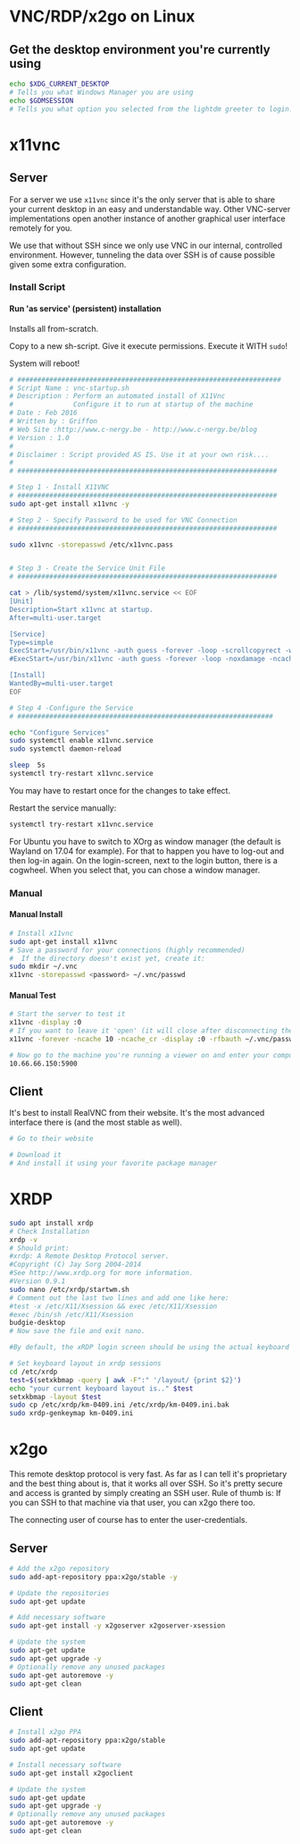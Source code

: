 # VNC/RDP/x2go on Linux

## Get the desktop environment you're currently using

```bash
echo $XDG_CURRENT_DESKTOP
# Tells you what Windows Manager you are using
echo $GDMSESSION
# Tells you what option you selected from the lightdm greeter to login.
```



# x11vnc

## Server

For a server we use `x11vnc` since it's the only server that is able to share your current desktop in an easy and understandable way.
Other VNC-server implementations open another instance of another graphical user interface remotely for you.

We use that without SSH since we only use VNC in our internal, controlled environment.
However, tunneling the data over SSH is of cause possible given some extra configuration.

### Install Script

#### Run 'as service' (persistent) installation

Installs all from-scratch.

Copy to a new sh-script. Give it execute permissions.
Execute it WITH `sudo`!

System will reboot!

```bash
# ##################################################################
# Script Name : vnc-startup.sh
# Description : Perform an automated install of X11Vnc
#               Configure it to run at startup of the machine            
# Date : Feb 2016
# Written by : Griffon 
# Web Site :http://www.c-nergy.be - http://www.c-nergy.be/blog
# Version : 1.0
#
# Disclaimer : Script provided AS IS. Use it at your own risk....
#
# #################################################################

# Step 1 - Install X11VNC  
# ################################################################# 
sudo apt-get install x11vnc -y

# Step 2 - Specify Password to be used for VNC Connection 
# ################################################################# 

sudo x11vnc -storepasswd /etc/x11vnc.pass 


# Step 3 - Create the Service Unit File
# ################################################################# 

cat > /lib/systemd/system/x11vnc.service << EOF
[Unit]
Description=Start x11vnc at startup.
After=multi-user.target

[Service]
Type=simple
ExecStart=/usr/bin/x11vnc -auth guess -forever -loop -scrollcopyrect -wireframe -nodragging -ncache 20 -ncache_cr -repeat -rfbauth /etc/x11vnc.pass -rfbport 5900 -shared
#ExecStart=/usr/bin/x11vnc -auth guess -forever -loop -noxdamage -ncache 10 -ncache_cr -repeat -rfbauth /etc/x11vnc.pass -rfbport 5900 -shared

[Install]
WantedBy=multi-user.target
EOF

# Step 4 -Configure the Service 
# ################################################################ 

echo "Configure Services"
sudo systemctl enable x11vnc.service
sudo systemctl daemon-reload

sleep  5s
systemctl try-restart x11vnc.service
```

You may have to restart once for the changes to take effect.

Restart the service manually:

```bash
systemctl try-restart x11vnc.service
```

For Ubuntu you have to switch to XOrg as window manager (the default is Wayland on 17.04 for example).
For that to happen you have to log-out and then log-in again. On the login-screen, next to the login button, there is a cogwheel. When you select that, you can chose a window manager.

### Manual

#### Manual Install

```bash
# Install x11vnc
sudo apt-get install x11vnc
# Save a password for your connections (highly recommended)
#  If the directory doesn't exist yet, create it:
sudo mkdir ~/.vnc
x11vnc -storepasswd <password> ~/.vnc/passwd
```

#### Manual Test

```bash
# Start the server to test it
x11vnc -display :0
# If you want to leave it 'open' (it will close after disconnecting the first connection, then:
x11vnc -forever -ncache 10 -ncache_cr -display :0 -rfbauth ~/.vnc/passwd

# Now go to the machine you're running a viewer on and enter your computer's network-address there with the port 5900. Example:
10.66.66.150:5900
```



## Client

It's best to install RealVNC from their website. It's the most advanced interface there is (and the most stable as well).
```bash
# Go to their website

# Download it
# And install it using your favorite package manager
```



# XRDP

```bash
sudo apt install xrdp
# Check Installation
xrdp -v
# Should print:
#xrdp: A Remote Desktop Protocol server.
#Copyright (C) Jay Sorg 2004-2014
#See http://www.xrdp.org for more information.
#Version 0.9.1
sudo nano /etc/xrdp/startwm.sh
# Comment out the last two lines and add one like here:
#test -x /etc/X11/Xsession && exec /etc/X11/Xsession
#exec /bin/sh /etc/X11/Xsession
budgie-desktop
# Now save the file and exit nano.

#By default, the xRDP login screen should be using the actual keyboard layout you are using.  However, inside the remote session, the English layout keyboard is still defined as default and not changed automatically. To try to set the proper keyboard layout within your remote session, you can execute the following commands.

# Set keyboard layout in xrdp sessions 
cd /etc/xrdp 
test=$(setxkbmap -query | awk -F":" '/layout/ {print $2}') 
echo "your current keyboard layout is.." $test
setxkbmap -layout $test 
sudo cp /etc/xrdp/km-0409.ini /etc/xrdp/km-0409.ini.bak 
sudo xrdp-genkeymap km-0409.ini

```



# x2go

This remote desktop protocol is very fast. As far as I can tell it's proprietary and the best thing about is, that it works all over SSH.
So it's pretty secure and access is granted by simply creating an SSH user.
Rule of thumb is: If you can SSH to that machine via that user, you can x2go there too.

The connecting user of course has to enter the user-credentials.

## Server

```bash
# Add the x2go repository
sudo add-apt-repository ppa:x2go/stable -y

# Update the repositories
sudo apt-get update

# Add necessary software
sudo apt-get install -y x2goserver x2goserver-xsession

# Update the system
sudo apt-get update
sudo apt-get upgrade -y
# Optionally remove any unused packages
sudo apt-get autoremove -y
sudo apt-get clean
```

## Client

```bash
# Install x2go PPA
sudo add-apt-repository ppa:x2go/stable
sudo apt-get update

# Install necessary software
sudo apt-get install x2goclient

# Update the system
sudo apt-get update
sudo apt-get upgrade -y
# Optionally remove any unused packages
sudo apt-get autoremove -y
sudo apt-get clean
```

